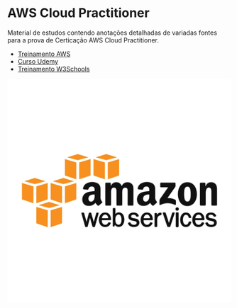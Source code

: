 # AWS Cloud Practitioner

Material de estudos contendo anotações detalhadas de variadas fontes para a prova de Certicação AWS Cloud Practitioner.

- [Treinamento AWS](https://explore.skillbuilder.aws/learn/course/external/view/elearning/134/aws-cloud-practitioner-essentials)
- [Curso Udemy](https://www.udemy.com/share/103iE63@gdoE-DBWKxYUkphLwXmyc5OmVV8omvOUStNk1DaA6doQZdSZrF6cr_dqDp6_4dww/)
- [Treinamento W3Schools](https://www.w3schools.com/aws/index.php)

![image](https://github.com/leandrobeandrade/aws-training/blob/master/aws-logo.jpg)